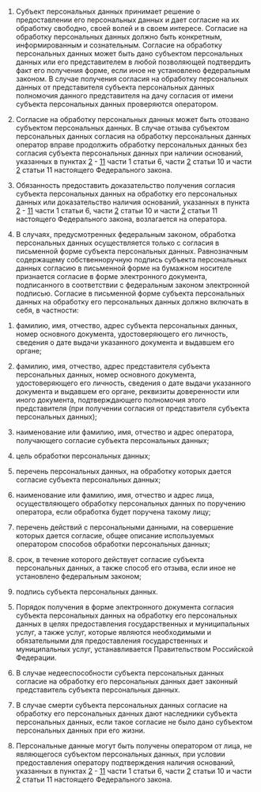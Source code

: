 1. Субъект персональных данных принимает решение о предоставлении его персональных данных и дает согласие на их обработку свободно, своей волей и в своем интересе. Согласие на обработку персональных данных должно быть конкретным, информированным и сознательным. Согласие на обработку персональных данных может быть дано субъектом персональных данных или его представителем в любой позволяющей подтвердить факт его получения форме, если иное не установлено федеральным законом. В случае получения согласия на обработку персональных данных от представителя субъекта персональных данных полномочия данного представителя на дачу согласия от имени субъекта персональных данных проверяются оператором.

2. Согласие на обработку персональных данных может быть отозвано субъектом персональных данных. В случае отзыва субъектом персональных данных согласия на обработку персональных данных оператор вправе продолжить обработку персональных данных без согласия субъекта персональных данных при наличии оснований, указанных в пунктах [2](https://normativ.kontur.ru/document?moduleId=1&documentId=241923&p=1210&utm_source=kontur.ru-bwsoft.atlassian.net&utm_medium=referral#l45) - [11](https://normativ.kontur.ru/document?moduleId=1&documentId=241923&p=1210&utm_source=kontur.ru-bwsoft.atlassian.net&utm_medium=referral#l250) части 1 статьи 6, части [2](https://normativ.kontur.ru/document?moduleId=1&documentId=241923&p=1210&utm_source=kontur.ru-bwsoft.atlassian.net&utm_medium=referral#l62) статьи 10 и части [2](https://normativ.kontur.ru/document?moduleId=1&documentId=241923&p=1210&utm_source=kontur.ru-bwsoft.atlassian.net&utm_medium=referral#l287) статьи 11 настоящего Федерального закона.

3. Обязанность предоставить доказательство получения согласия субъекта персональных данных на обработку его персональных данных или доказательство наличия оснований, указанных в пункта [2](https://normativ.kontur.ru/document?moduleId=1&documentId=241923&p=1210&utm_source=kontur.ru-bwsoft.atlassian.net&utm_medium=referral#l45) - [11](https://normativ.kontur.ru/document?moduleId=1&documentId=241923&p=1210&utm_source=kontur.ru-bwsoft.atlassian.net&utm_medium=referral#l250) части 1 статьи 6, части [2](https://normativ.kontur.ru/document?moduleId=1&documentId=241923&p=1210&utm_source=kontur.ru-bwsoft.atlassian.net&utm_medium=referral#l62) статьи 10 и части [2](https://normativ.kontur.ru/document?moduleId=1&documentId=241923&p=1210&utm_source=kontur.ru-bwsoft.atlassian.net&utm_medium=referral#l287) статьи 11 настоящего Федерального закона, возлагается на оператора.

4. В случаях, предусмотренных федеральным законом, обработка персональных данных осуществляется только с согласия в письменной форме субъекта персональных данных. Равнозначным содержащему собственноручную подпись субъекта персональных данных согласию в письменной форме на бумажном носителе признается согласие в форме электронного документа, подписанного в соответствии с федеральным законом электронной подписью. Согласие в письменной форме субъекта персональных данных на обработку его персональных данных должно включать в себя, в частности:

1) фамилию, имя, отчество, адрес субъекта персональных данных, номер основного документа, удостоверяющего его личность, сведения о дате выдачи указанного документа и выдавшем его органе;

2) фамилию, имя, отчество, адрес представителя субъекта персональных данных, номер основного документа, удостоверяющего его личность, сведения о дате выдачи указанного документа и выдавшем его органе, реквизиты доверенности или иного документа, подтверждающего полномочия этого представителя (при получении согласия от представителя субъекта персональных данных);

3) наименование или фамилию, имя, отчество и адрес оператора, получающего согласие субъекта персональных данных;

4) цель обработки персональных данных;

5) перечень персональных данных, на обработку которых дается согласие субъекта персональных данных;

6) наименование или фамилию, имя, отчество и адрес лица, осуществляющего обработку персональных данных по поручению оператора, если обработка будет поручена такому лицу;

7) перечень действий с персональными данными, на совершение которых дается согласие, общее описание используемых оператором способов обработки персональных данных;

8) срок, в течение которого действует согласие субъекта персональных данных, а также способ его отзыва, если иное не установлено федеральным законом;

9) подпись субъекта персональных данных.

5. Порядок получения в форме электронного документа согласия субъекта персональных данных на обработку его персональных данных в целях предоставления государственных и муниципальных услуг, а также услуг, которые являются необходимыми и обязательными для предоставления государственных и муниципальных услуг, устанавливается Правительством Российской Федерации.

6. В случае недееспособности субъекта персональных данных согласие на обработку его персональных данных дает законный представитель субъекта персональных данных.

7. В случае смерти субъекта персональных данных согласие на обработку его персональных данных дают наследники субъекта персональных данных, если такое согласие не было дано субъектом персональных данных при его жизни.

8. Персональные данные могут быть получены оператором от лица, не являющегося субъектом персональных данных, при условии предоставления оператору подтверждения наличия оснований, указанных в пунктах [2](https://normativ.kontur.ru/document?moduleId=1&documentId=241923&p=1210&utm_source=kontur.ru-bwsoft.atlassian.net&utm_medium=referral#l45) - [11](https://normativ.kontur.ru/document?moduleId=1&documentId=241923&p=1210&utm_source=kontur.ru-bwsoft.atlassian.net&utm_medium=referral#l250) части 1 статьи 6, части [2](https://normativ.kontur.ru/document?moduleId=1&documentId=241923&p=1210&utm_source=kontur.ru-bwsoft.atlassian.net&utm_medium=referral#l62) статьи 10 и части [2](https://normativ.kontur.ru/document?moduleId=1&documentId=241923&p=1210&utm_source=kontur.ru-bwsoft.atlassian.net&utm_medium=referral#l287) статьи 11 настоящего Федерального закона.

